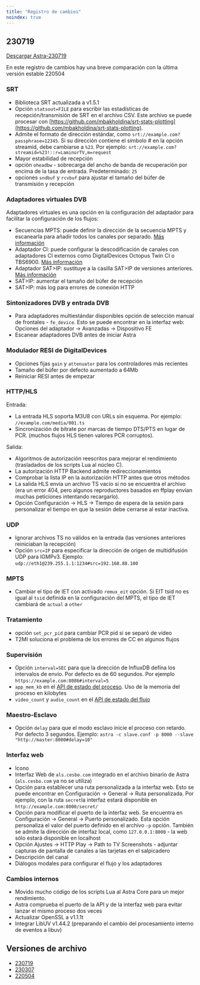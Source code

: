 ```yaml
---
title: "Registro de cambios"
noindex: true
---
```


## 230719[](https://help.cesbo.com/astra/admin-guide/administration/changelog#_230719)

[Descargar Astra-230719](https://cdn.cesbo.com/astra/builds/astra-230719)

En este registro de cambios hay una breve comparación con la última versión estable 220504

### SRT

- Biblioteca SRT actualizada a v1.5.1
- Opción `statsout=FILE` para escribir las estadísticas de recepción/transmisión de SRT en el archivo CSV. Este archivo se puede procesar con [https://github.com/mbakholdina/srt-stats-plotting](https://github.com/mbakholdina/srt-stats-plotting).
- Admite el formato de dirección estándar, como `srt://example.com?passphrase=12345`. Si su dirección contiene el símbolo # en la opción streamid, debe cambiarse a `%23`. Por ejemplo: `srt://example.com?streamid=%23!::r=LaminorTV,m=request`
- Mayor estabilidad de recepción
- opción `oheadbw` - sobrecarga del ancho de banda de recuperación por encima de la tasa de entrada. Predeterminado: `25`
- opciones `sndbuf` y `rcvbuf` para ajustar el tamaño del búfer de transmisión y recepción

### Adaptadores virtuales DVB

Adaptadores virtuales es una opción en la configuración del adaptador para facilitar la configuración de los flujos:

- Secuencias MPTS: puede definir la dirección de la secuencia MPTS y escanearla para añadir todos los canales por separado. [Más información](https://help.cesbo.com/astra/receiving/ip/mpts-via-udp)
- Adaptador CI: puede configurar la descodificación de canales con adaptadores CI externos como DigitalDevices Octopus Twin CI o TBS6900. [Más información](https://help.cesbo.com/astra/receiving/dvb/external-ci)
- Adaptador SAT>IP: sustituye a la casilla SAT>IP de versiones anteriores. [Más información](https://help.cesbo.com/astra/receiving/dvb/satip-client)
- SAT>IP: aumentar el tamaño del búfer de recepción
- SAT>IP: más log para errores de conexión HTTP

### Sintonizadores DVB y entrada DVB

- Para adaptadores multiestándar disponibles opción de selección manual de frontales - `fe_device`. Esto se puede encontrar en la interfaz web: Opciones del adaptador -> Avanzadas -> Dispositivo FE
- Escanear adaptadores DVB antes de iniciar Astra

### Modulador RESI de DigitalDevices

- Opciones fijas `gain` y `attenuator` para los controladores más recientes
- Tamaño del búfer por defecto aumentado a 64Mb
- Reiniciar RESI antes de empezar

### HTTP/HLS

Entrada:

- La entrada HLS soporta M3U8 con URLs sin esquema. Por ejemplo: `//example.com/media/001.ts`
- Sincronización de bitrate por marcas de tiempo DTS/PTS en lugar de PCR. (muchos flujos HLS tienen valores PCR corruptos).

Salida:

- Algoritmos de autorización reescritos para mejorar el rendimiento (trasladados de los scripts Lua al núcleo C).
- La autorización HTTP Backend admite redireccionamientos
- Comprobar la lista IP en la autorización HTTP antes que otros métodos
- La salida HLS envía un archivo TS vacío si no se encuentra el archivo (era un error 404, pero algunos reproductores basados en ffplay envían muchas peticiones intentando recargarlo).
- Opción Configuración -> HLS -> Tiempo de espera de la sesión para personalizar el tiempo en que la sesión debe cerrarse al estar inactiva.

### UDP

- Ignorar archivos TS no válidos en la entrada (las versiones anteriores reiniciaban la recepción)
- Opción `src=IP` para especificar la dirección de origen de multidifusión UDP para IGMPv3. Ejemplo: `udp://eth1@239.255.1.1:1234#src=192.168.88.100`

### MPTS

- Cambiar el tipo de IET con activado `remux_eit` opción. Si EIT tsid no es igual al `tsid` definida en la configuración del MPTS, el tipo de IET cambiará de `actual` a `other`

### Tratamiento

- opción `set_pcr_pid` para cambiar PCR pid si se separó de vídeo
- T2MI soluciona el problema de los errores de CC en algunos flujos

### Supervisión

- Opción `interval=SEC` para que la dirección de InfluxDB defina los intervalos de envío. Por defecto es de 60 segundos. Por ejemplo `https://example.com:8086#interval=5`
- `app_mem_kb` en el [API de estado del proceso](https://help.cesbo.com/astra/admin-guide/api/process). Uso de la memoria del proceso en kilobytes
- `video_count` y `audio_count` en el [API de estado del flujo](https://help.cesbo.com/astra/admin-guide/api/stream#get-stream-status)

### Maestro-Esclavo

- Opción `delay` para que el modo esclavo inicie el proceso con retardo. Por defecto 3 segundos. Ejemplo: `astra -c slave.conf -p 8000 --slave "http://master:8000#delay=10"`

### Interfaz web

- Icono
- Interfaz Web de `als.cesbo.com` integrado en el archivo binario de Astra (`als.cesbo.com` ya no se utiliza)
- Opción para establecer una ruta personalizada a la interfaz web. Esto se puede encontrar en Configuración -> General -> Ruta personalizada. Por ejemplo, con la ruta `secret`la interfaz estará disponible en `http://example.com:8000/secret/`
- Opción para modificar el puerto de la interfaz web. Se encuentra en Configuración -> General -> Puerto personalizado. Esta opción personaliza el valor del puerto definido en el archivo `-p` opción. También se admite la dirección de interfaz local, como `127.0.0.1:8000` - la web sólo estará disponible en localhost
- Opción Ajustes -> HTTP Play -> Path to TV Screenshots - adjuntar capturas de pantalla de canales a las tarjetas en el salpicadero
- Descripción del canal
- Diálogos modales para configurar el flujo y los adaptadores

### Cambios internos

- Movido mucho código de los scripts Lua al Astra Core para un mejor rendimiento.
- Astra comprueba el puerto de la API y de la interfaz web para evitar lanzar el mismo proceso dos veces
- Actualizar OpenSSL a v1.1.1t
- Integrar LibUV v1.44.2 (preparando el cambio del procesamiento interno de eventos a libuv)

## Versiones de archivo[](https://help.cesbo.com/astra/admin-guide/administration/changelog#archive-versions)

- [230719](https://cdn.cesbo.com/astra/builds/astra-230719)
- [230307](https://cdn.cesbo.com/astra/builds/astra-230307)
- [220504](https://cdn.cesbo.com/astra/builds/astra-220504)
